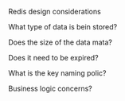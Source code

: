 Redis design considerations


What type of data is bein stored?

Does the size of the data mata?

Does it need to be expired?

What is the key naming polic?

Business logic concerns?

